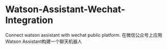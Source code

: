 # Watson-Assistant-Wechat-Integration
Connect watson assistant with wechat public platform. 在微信公众号上应用Watson Assistant构建一个聊天机器人
